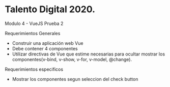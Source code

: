 # Talento Digital 2020.

Modulo 4 - VueJS Prueba 2

Requerimientos Generales
-	Construir una aplicación web Vue
-   Debe contener 4 componentes
-	Utilizar directivas de Vue que estime necesarias para ocultar mostrar los componentes(v-bind, v-show, v-for, v-model, @change).

Requerimientos especificos
-	Mostrar los componentes segun seleccion del check button
